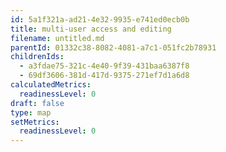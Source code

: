 ```yaml
---
id: 5a1f321a-ad21-4e32-9935-e741ed0ecb0b
title: multi-user access and editing
filename: untitled.md
parentId: 01332c38-8082-4081-a7c1-051fc2b78931
childrenIds:
  - a3fdae75-321c-4e40-9f39-431baa6387f8
  - 69df3606-381d-417d-9375-271ef7d1a6d8
calculatedMetrics:
  readinessLevel: 0
draft: false
type: map
setMetrics:
  readinessLevel: 0
---
```

